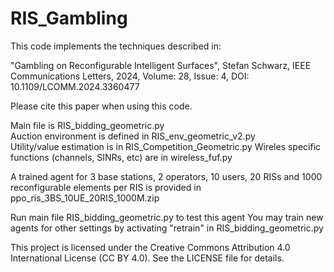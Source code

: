 # RIS_Gambling
This code implements the techniques described in:

"Gambling on Reconfigurable Intelligent Surfaces", Stefan Schwarz, IEEE Communications Letters, 2024, Volume: 28, Issue: 4, DOI: 10.1109/LCOMM.2024.3360477  

Please cite this paper when using this code.

Main file is RIS_bidding_geometric.py  
Auction environment is defined in RIS_env_geometric_v2.py  
Utility/value estimation is in RIS_Competition_Geometric.py
Wireles specific functions (channels, SINRs, etc) are in wireless_fuf.py

A trained agent for 3 base stations, 2 operators, 10 users, 20 RISs and 1000 reconfigurable elements per RIS is provided in ppo_ris_3BS_10UE_20RIS_1000M.zip

Run main file RIS_bidding_geometric.py to test this agent
You may train new agents for other settings by activating "retrain" in RIS_bidding_geometric.py

This project is licensed under the Creative Commons Attribution 4.0 International License (CC BY 4.0). See the LICENSE file for details.
